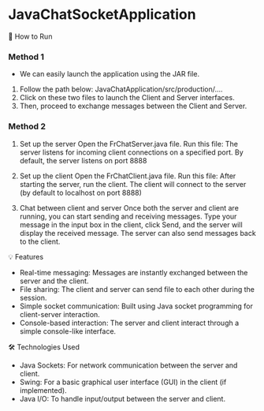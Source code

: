 # JavaChatSocketApplication

🚀 How to Run
### Method 1 ###
- We can easily launch the application using the JAR file.
1. Follow the path below: JavaChatApplication/src/production/....
2. Click on these two files to launch the Client and Server interfaces.
3. Then, proceed to exchange messages between the Client and Server.

### Method 2 ###
1. Set up the server
Open the FrChatServer.java file.
Run this file: The server listens for incoming client connections on a specified port.
By default, the server listens on port 8888

2. Set up the client
Open the FrChatClient.java file.
Run this file: After starting the server, run the client. The client will connect to the server (by default to localhost on port 8888)

3. Chat between client and server
Once both the server and client are running, you can start sending and receiving messages.
Type your message in the input box in the client, click Send, and the server will display the received message.
The server can also send messages back to the client.

💡 Features
- Real-time messaging: Messages are instantly exchanged between the server and the client.
- File sharing: The client and server can send file to each other during the session.
- Simple socket communication: Built using Java socket programming for client-server interaction.
- Console-based interaction: The server and client interact through a simple console-like interface.

🛠️ Technologies Used
- Java Sockets: For network communication between the server and client.
- Swing: For a basic graphical user interface (GUI) in the client (if implemented).
- Java I/O: To handle input/output between the server and client.
